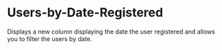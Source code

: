 Users-by-Date-Registered
========================

Displays a new column displaying the date the user registered and allows you to filter the users by date.
